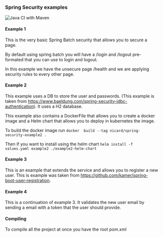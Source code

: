 ### Spring Security  examples

![Java CI with Maven](https://github.com/nicolasard/SpringSecurityStuff/workflows/Java%20CI%20with%20Maven/badge.svg)

#### Example 1 
This is the very basic Spring Batch security that allows you to secure 
a page.

By default using spring batch you will have a /login and /logout pre-formated
that you can use to login and logout.

In this example we have the unsecure page /health and we are applying security 
rules to every other page.

#### Example 2 
This example uses a DB to store the user and passwords. (This example is taken from
https://www.baeldung.com/spring-security-jdbc-authentication).
It uses a H2 database. 

This example also contains a DockerFile that allows you to create a docker image and a 
Helm chart that allows you to deploy in kubernetes the image.

To build the docker image run `docker  build --tag nicard/spring-security-example2 .`

Then if you want to install using the helm chart `helm install -f values.yaml example2 ./example2-helm-chart`

#### Example 3 
This is an example that extends the service and allows you to register a new user.
This is example was taken from https://github.com/kamer/spring-boot-user-registration. 

#### Example 4
This is a continuation of example 3. It validates the new user email by sending a email
with a token that the user should provide. 

#### Compiling
To compile all the project at once you have the root pom.xml